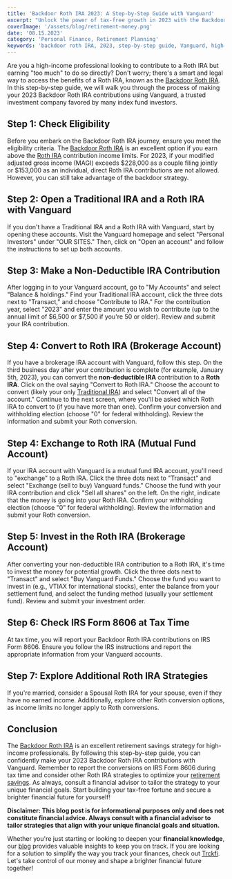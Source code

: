 ```yaml
---
title: 'Backdoor Roth IRA 2023: A Step-by-Step Guide with Vanguard'
excerpt: "Unlock the power of tax-free growth in 2023 with the Backdoor Roth IRA strategy through Vanguard. This comprehensive step-by-step guide reveals how high-income professionals can contribute to a Roth IRA, even surpassing the income limits. Learn the exact process for non-deductible IRA contributions, converting to a Roth IRA, and strategic investing. Secure your financial future and enjoy tax-efficient benefits with this ultimate Backdoor Roth IRA 2023 guide using Vanguard."
coverImage: '/assets/blog/retirement-money.png'
date: '08.15.2023'
category: 'Personal Finance, Retirement Planning'
keywords: 'backdoor roth IRA, 2023, step-by-step guide, Vanguard, high-income professionals, Roth IRA contributions, non-deductible IRA, tax-efficient, financial future'
---
```


Are you a high-income professional looking to contribute to a Roth IRA but earning "too much" to do so directly? Don't worry; there's a smart and legal way to access the benefits of a Roth IRA, known as the [Backdoor Roth IRA](/blog/the-backdoor-roth-ira). In this step-by-step guide, we will walk you through the process of making your 2023 Backdoor Roth IRA contributions using Vanguard, a trusted investment company favored by many index fund investors.

## Step 1: Check Eligibility
Before you embark on the Backdoor Roth IRA journey, ensure you meet the eligibility criteria. The [Backdoor Roth IRA](/blog/the-backdoor-roth-ira) is an excellent option if you earn above the [Roth IRA](/blog/what-is-the-roth-IRA-avantage-2023) contribution income limits. For 2023, if your modified adjusted gross income (MAGI) exceeds $228,000 as a couple filing jointly or $153,000 as an individual, direct Roth IRA contributions are not allowed. However, you can still take advantage of the backdoor strategy.

## Step 2: Open a Traditional IRA and a Roth IRA with Vanguard
If you don't have a Traditional IRA and a Roth IRA with Vanguard, start by opening these accounts. Visit the Vanguard homepage and select "Personal Investors" under "OUR SITES." Then, click on "Open an account" and follow the instructions to set up both accounts.

## Step 3: Make a Non-Deductible IRA Contribution
After logging in to your Vanguard account, go to "My Accounts" and select "Balance & holdings." Find your Traditional IRA account, click the three dots next to "Transact," and choose "Contribute to IRA." For the contribution year, select "2023" and enter the amount you wish to contribute (up to the annual limit of $6,500 or $7,500 if you're 50 or older). Review and submit your IRA contribution.

## Step 4: Convert to Roth IRA (Brokerage Account)
If you have a brokerage IRA account with Vanguard, follow this step. On the third business day after your contribution is complete (for example, January 5th, 2023), you can convert the **non-deductible IRA** contribution to a **Roth IRA**. Click on the oval saying "Convert to Roth IRA." Choose the account to convert (likely your only [Traditional IRA](/blog/traditional-ira-buidling-a-tax-advantage-retirement)) and select "Convert all of the account." Continue to the next screen, where you'll be asked which Roth IRA to convert to (if you have more than one). Confirm your conversion and withholding election (choose "0" for federal withholding). Review the information and submit your Roth conversion.

## Step 4: Exchange to Roth IRA (Mutual Fund Account)
If your IRA account with Vanguard is a mutual fund IRA account, you'll need to "exchange" to a Roth IRA. Click the three dots next to "Transact" and select "Exchange (sell to buy) Vanguard funds." Choose the fund with your IRA contribution and click "Sell all shares" on the left. On the right, indicate that the money is going into your Roth IRA. Confirm your withholding election (choose "0" for federal withholding). Review the information and submit your Roth conversion.

## Step 5: Invest in the Roth IRA (Brokerage Account)
After converting your non-deductible IRA contribution to a Roth IRA, it's time to invest the money for potential growth. Click the three dots next to "Transact" and select "Buy Vanguard Funds." Choose the fund you want to invest in (e.g., VTIAX for international stocks), enter the balance from your settlement fund, and select the funding method (usually your settlement fund). Review and submit your investment order.

## Step 6: Check IRS Form 8606 at Tax Time
At tax time, you will report your Backdoor Roth IRA contributions on IRS Form 8606. Ensure you follow the IRS instructions and report the appropriate information from your Vanguard accounts.

## Step 7: Explore Additional Roth IRA Strategies
If you're married, consider a Spousal Roth IRA for your spouse, even if they have no earned income. Additionally, explore other Roth conversion options, as income limits no longer apply to Roth conversions.

## Conclusion
The [Backdoor Roth IRA](/blog/the-backdoor-roth-ira) is an excellent retirement savings strategy for high-income professionals. By following this step-by-step guide, you can confidently make your 2023 Backdoor Roth IRA contributions with Vanguard. Remember to report the conversions on IRS Form 8606 during tax time and consider other Roth IRA strategies to optimize your [retirement savings](/blog/retirement-planning-understanding-iras-and-401ks). As always, consult a financial advisor to tailor the strategy to your unique financial goals. Start building your tax-free fortune and secure a brighter financial future for yourself!

**Disclaimer: This blog post is for informational purposes only and does not constitute financial advice. Always consult with a financial advisor to tailor strategies that align with your unique financial goals and situation.**

Whether you're just starting or looking to deepen your **financial knowledge**, our [blog](/blog) provides valuable insights to keep you on track. If you are looking for a solution to simplify the way you track your finances, check out [Trckfi](/). Let's take control of our money and shape a brighter financial future together!
